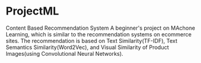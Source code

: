 # ProjectML
Content Based Recommendation System
A beginner's project on MAchone Learning, which is similar to the recommendation systems on ecommerce sites.
The recommendation is based on Text Similarity(TF-IDF), Text Semantics Similarity(Word2Vec), and Visual Similarity of Product Images(using Convolutional Neural Networks).

